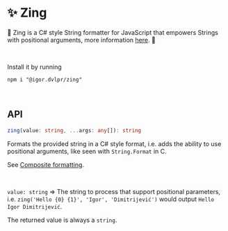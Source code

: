 # ✨ Zing

🐌 Zing is a C# style String formatter for JavaScript that empowers Strings with positional arguments, more information [here](https://docs.microsoft.com/en-us/dotnet/standard/base-types/composite-formatting). 🚀

<br>

Install it by running

```shell
npm i "@igor.dvlpr/zing"
```

<br>

## API

```ts
zing(value: string, ...args: any[]): string
```

Formats the provided string in a C# style format, i.e. adds the ability to use positional arguments, like seen with `String.Format` in C.

See [Composite formatting](https://docs.microsoft.com/en-us/dotnet/standard/base-types/composite-formatting).

<br>

`value: string` => The string to process that support positional parameters, i.e. `zing('Hello {0} {1}', 'Igor', 'Dimitrijević')` would output `Hello Igor Dimitrijević`.

The returned value is always a `string`.
